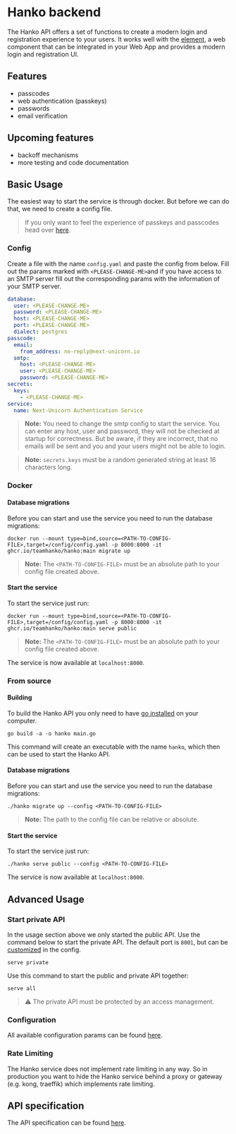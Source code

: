 # Hanko backend

The Hanko API offers a set of functions to create a modern login and registration experience to your users. It works
well with the [<hanko-auth> element](../hanko-js/README.md), a web component that can be integrated in your Web App and
provides a modern login and registration UI.

## Features

- passcodes
- web authentication (passkeys)
- passwords
- email verification

## Upcoming features

- backoff mechanisms
- more testing and code documentation

## Basic Usage

The easiest way to start the service is through docker. But before we can do that, we need to create a config file.

> If you only want to feel the experience of passkeys and passcodes head over [here](../README.md#Quickstart).

### Config

Create a file with the name `config.yaml` and paste the config from below. Fill out the params marked
with `<PLEASE-CHANGE-ME>`and if you have access to an SMTP server fill out the corresponding params with the information
of your SMTP server.

```yaml
database:
  user: <PLEASE-CHANGE-ME>
  password: <PLEASE-CHANGE-ME>
  host: <PLEASE-CHANGE-ME>
  port: <PLEASE-CHANGE-ME>
  dialect: postgres
passcode:
  email:
    from_address: no-reply@next-unicorn.io
  smtp:
    host: <PLEASE-CHANGE-ME>
    user: <PLEASE-CHANGE-ME>
    password: <PLEASE-CHANGE-ME>
secrets:
  keys:
    - <PLEASE-CHANGE-ME>
service:
  name: Next-Unicorn Authentication Service
```

> **Note:** You need to change the smtp config to start the service. You can enter any host, user and password,
> they will not be checked at startup for correctness. But be aware, if they are incorrect, that no emails will be sent
> and you and your users might not be able to login.

> **Note:** `secrets.keys` must be a random generated string at least 16 characters long.

### Docker

#### Database migrations

Before you can start and use the service you need to run the database migrations:

```shell
docker run --mount type=bind,source=<PATH-TO-CONFIG-FILE>,target=/config/config.yaml -p 8000:8000 -it ghcr.io/teamhanko/hanko:main migrate up
```

> **Note:** The `<PATH-TO-CONFIG-FILE>` must be an absolute path to your config file created above.

#### Start the service

To start the service just run:

```shell
docker run --mount type=bind,source=<PATH-TO-CONFIG-FILE>,target=/config/config.yaml -p 8000:8000 -it ghcr.io/teamhanko/hanko:main serve public
```

> **Note:** The `<PATH-TO-CONFIG-FILE>` must be an absolute path to your config file created above.

The service is now available at `localhost:8000`.

### From source

#### Building

To build the Hanko API you only need to have [go installed](https://go.dev/doc/install) on your computer.

```shell
go build -a -o hanko main.go
```

This command will create an executable with the name `hanko`, which then can be used to start the Hanko API.

#### Database migrations

Before you can start and use the service you need to run the database migrations:

```shell
./hanko migrate up --config <PATH-TO-CONFIG-FILE>
```

> **Note:** The path to the config file can be relative or absolute.

#### Start the service

To start the service just run:

```shell
./hanko serve public --config <PATH-TO-CONFIG-FILE>
```

The service is now available at `localhost:8000`.

## Advanced Usage

### Start private API

In the usage section above we only started the public API. Use the command below to start the private API. The default
port is `8001`, but can be [customized](./docs/Config.md) in the config.

```shell
serve private
```

Use this command to start the public and private API together:

````shell
serve all
````

> :warning: The private API must be protected by an access management.

### Configuration

All available configuration params can be found [here](./docs/Config.md).

### Rate Limiting

The Hanko service does not implement rate limiting in any way. So in production you want to hide the Hanko service
behind a proxy or gateway (e.g. kong, traeffik) which implements rate limiting.

## API specification

The API specification can be found [here](https://teamhanko.github.io/hanko/).
